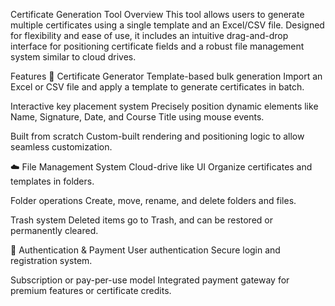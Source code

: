 Certificate Generation Tool
Overview
This tool allows users to generate multiple certificates using a single template and an Excel/CSV file. Designed for flexibility and ease of use, it includes an intuitive drag-and-drop interface for positioning certificate fields and a robust file management system similar to cloud drives.

Features
🧾 Certificate Generator
Template-based bulk generation
Import an Excel or CSV file and apply a template to generate certificates in batch.

Interactive key placement system
Precisely position dynamic elements like Name, Signature, Date, and Course Title using mouse events.

Built from scratch
Custom-built rendering and positioning logic to allow seamless customization.

☁️ File Management System
Cloud-drive like UI
Organize certificates and templates in folders.

Folder operations
Create, move, rename, and delete folders and files.

Trash system
Deleted items go to Trash, and can be restored or permanently cleared.

🔐 Authentication & Payment
User authentication
Secure login and registration system.

Subscription or pay-per-use model
Integrated payment gateway for premium features or certificate credits.

